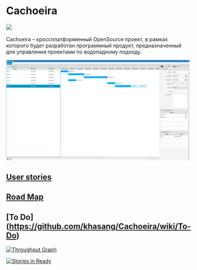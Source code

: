 # Cachoeira
<img src="https://cloud.githubusercontent.com/assets/13849790/9563385/7393c5da-4e82-11e5-951f-25788b0f1382.png" />

Cachoeira – кроссплатформенный OpenSource проект, в рамках которого будет разработан программный продукт, предназначенный для управления проектами по водопадному подходу.

<img src="https://raw.githubusercontent.com/khasang/Cachoeira/master/src/main/resources/img/likethis.png" width="500"/>


## [User stories](https://github.com/khasang/Cachoeira/blob/master/User-stories.md)
## [Road Map](https://github.com/khasang/Cachoeira/blob/master/Road-map.md)
## [To Do] (https://github.com/khasang/Cachoeira/wiki/To-Do)

[![Throughput Graph](https://graphs.waffle.io/khasang/Cachoeira/throughput.svg)](https://waffle.io/khasang/Cachoeira/metrics)

[![Stories in Ready](https://badge.waffle.io/khasang/Cachoeira.png?label=ready&title=Ready)](https://waffle.io/khasang/Cachoeira)
